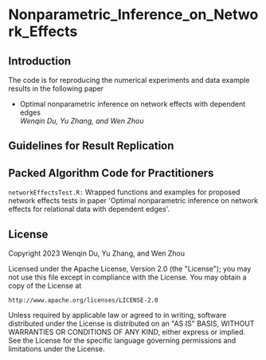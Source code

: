 # Nonparametric_Inference_on_Network_Effects

## Introduction

The code is for reproducing the numerical experiments and data example results in the following paper 

* Optimal nonparametric inference on network effects with dependent edges
<br /><i>Wenqin Du, Yu Zhang, and Wen Zhou</i><br>

## Guidelines for Result Replication


## Packed Algorithm Code for Practitioners

`networkEffectsTest.R:` Wrapped functions and examples for proposed network effects tests in paper 'Optimal nonparametric inference on network effects for relational data with dependent edges'.


## License
Copyright 2023 Wenqin Du, Yu Zhang, and Wen Zhou

Licensed under the Apache License, Version 2.0 (the "License");
you may not use this file except in compliance with the License.
You may obtain a copy of the License at

    http://www.apache.org/licenses/LICENSE-2.0

Unless required by applicable law or agreed to in writing, software
distributed under the License is distributed on an "AS IS" BASIS,
WITHOUT WARRANTIES OR CONDITIONS OF ANY KIND, either express or implied.
See the License for the specific language governing permissions and
limitations under the License.

